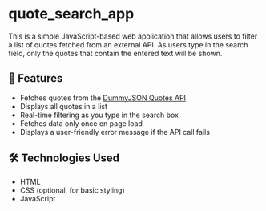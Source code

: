 # quote_search_app

This is a simple JavaScript-based web application that allows users to filter a list of quotes fetched from an external API. As users type in the search field, only the quotes that contain the entered text will be shown.

## 🚀 Features

- Fetches quotes from the [DummyJSON Quotes API](https://dummyjson.com/quotes)
- Displays all quotes in a list
- Real-time filtering as you type in the search box
- Fetches data only once on page load
- Displays a user-friendly error message if the API call fails

## 🛠️ Technologies Used

- HTML
- CSS (optional, for basic styling)
- JavaScript 
